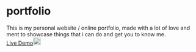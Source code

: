 # portfolio
This is my personal website / online portfolio, made with a lot of love and ment to showcase things that i can do and get you to know me.<br>
<a href="https://apostolos-eleftheriou.github.io/portfolio/" rel="nofollow">Live Demo</a><img class="emoji" alt="point_left" src="https://github.githubassets.com/images/icons/emoji/unicode/1f448.png" width="20" height="20">
